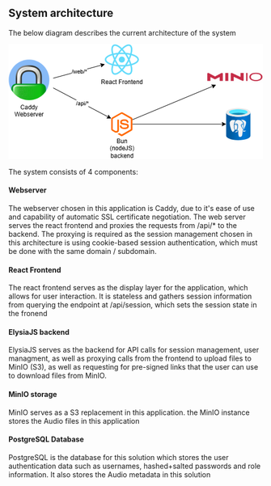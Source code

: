 ## System architecture

The below diagram describes the current architecture of the system

![architecture](architecture.png)

The system consists of 4 components:

#### Webserver

The webserver chosen in this application is Caddy, due to it's ease of use and capability of automatic SSL certificate negotiation. The web server serves the react frontend and proxies the requests from /api/* to the backend. The proxying is required as the session management chosen in this architecture is using cookie-based session authentication, which must be done with the same domain / subdomain.

#### React Frontend

The react frontend serves as the display layer for the application, which allows for user interaction. It is stateless and gathers session information from querying the endpoint at /api/session, which sets the session state in the fronend


#### ElysiaJS backend

ElysiaJS serves as the backend for API calls for session management, user managment, as well as proxying calls from the frontend to upload files to MinIO (S3), as well as requesting for pre-signed links that the user can use to download files from MinIO. 

#### MinIO storage

MinIO serves as a S3 replacement in this application. the MinIO instance stores the Audio files in this application

#### PostgreSQL Database

PostgreSQL is the database for this solution which stores the user authentication data such as usernames, hashed+salted passwords and role information. It also stores the Audio metadata in this solution
